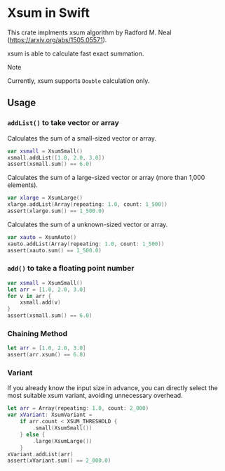 # Xsum in Swift

This crate implments xsum algorithm by Radford M. Neal (https://arxiv.org/abs/1505.05571).

xsum is able to calculate fast exact summation.

> [!NOTE]
> Currently, xsum supports `Double` calculation only.

## Usage

### `addList()` to take vector or array

Calculates the sum of a small-sized vector or array.

```swift
var xsmall = XsumSmall()
xsmall.addList([1.0, 2.0, 3.0])
assert(xsmall.sum() == 6.0)
```

Calculates the sum of a large-sized vector or array (more than 1,000 elements).

```swift
var xlarge = XsumLarge()
xlarge.addList(Array(repeating: 1.0, count: 1_500))
assert(xlarge.sum() == 1_500.0)
```

Calculates the sum of a unknown-sized vector or array.

```swift
var xauto = XsumAuto()
xauto.addList(Array(repeating: 1.0, count: 1_500))
assert(xauto.sum() == 1_500.0)
```

### `add()` to take a floating point number

```swift
var xsmall = XsumSmall()
let arr = [1.0, 2.0, 3.0]
for v in arr {
    xsmall.add(v)
}
assert(xsmall.sum() == 6.0)
```

### Chaining Method

```swift
let arr = [1.0, 2.0, 3.0]
assert(arr.xsum() == 6.0)
```

### Variant

If you already know the input size in advance, you can directly select the
most suitable xsum variant, avoiding unnecessary overhead.

```swift
let arr = Array(repeating: 1.0, count: 2_000)
var xVariant: XsumVariant =
    if arr.count < XSUM_THRESHOLD {
        .small(XsumSmall())
    } else {
        .large(XsumLarge())
    }
xVariant.addList(arr)
assert(xVariant.sum() == 2_000.0)
```
